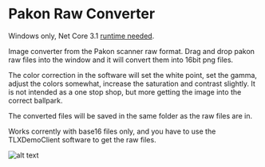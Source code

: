 # Pakon Raw Converter

Windows only, Net Core 3.1 [runtime needed](https://dotnet.microsoft.com/download/dotnet-core/current/runtime). 

Image converter from the Pakon scanner raw format. Drag and drop pakon raw files into the window and it will convert them into 16bit png files.

The color correction in the software will set the white point, set the gamma, adjust the colors somewhat, increase the saturation and contrast slightly. 
It is not intended as a one stop shop, but more getting the image into the correct ballpark.

The converted files will be saved in the same folder as the raw files are in.

Works corrently with base16 files only, and you have to use the TLXDemoClient software to get the raw files.

![alt text](https://github.com/eatfrog/pakonrawconverter/blob/master/screenshot.JPG?raw=true)
